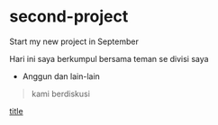 # second-project
Start my new project in September

Hari ini saya berkumpul bersama teman se divisi saya
- Anggun dan lain-lain

> kami berdiskusi

[title](https://i0.wp.com/blog.klikcair.com/wp-content/uploads/2022/04/pexels-christina-morillo-1181304.jpg?fit=900%2C520&ssl=1)
